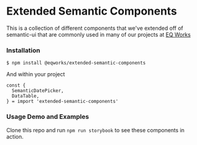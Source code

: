 # Extended Semantic Components

This is a collection of different components that we've extended off of semantic-ui that are commonly used in many of our projects at [EQ Works](https://www.eqworks.com/)


### Installation

```
$ npm install @eqworks/extended-semantic-components
```

And within your project

```
const {
  SemanticDatePicker,
  DataTable,
} = import 'extended-semantic-components'
```

### Usage Demo and Examples

Clone this repo and run `npm run storybook` to see these components in action.
